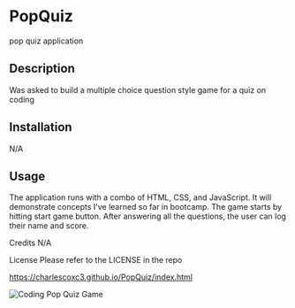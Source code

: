 # PopQuiz
pop quiz application

## Description
Was asked to build a multiple choice question style game for a quiz on coding 

## Installation
N/A

## Usage
The application runs with a combo of HTML, CSS, and JavaScript. It will demonstrate concepts I've learned so far in bootcamp. The game starts by hitting start game button. After answering all the questions, the user can log their name and score.

Credits N/A

License Please refer to the LICENSE in the repo

https://charlescoxc3.github.io/PopQuiz/index.html

![Coding Pop Quiz Game](https://user-images.githubusercontent.com/112132288/194972853-66a54029-d803-4c98-b051-86f04ae9552b.png)

